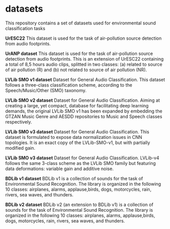 # datasets
This repository contains a set of datasets used for environmental sound classification tasks

**UrESC22**
This dataset is used for the task of air-pollution source detection from audio footprints. 

**UrANP dataset**
This dataset is used for the task of air-pollution source detection from audio footprints. This is an extension of UrESC22 containing a total of 8,5 hours audio clips, splitted in two classes: (a) related to source of air pollution (R) and (b) not related to source of air pollution (NR). 

**LVLib SMO v1 dataset**
Dataset for General Audio Classification. This dataset follows a three-class classification scheme, according to the Speech/Music/Other (SMO) taxonomy.

**LVLib SMO v2 dataset**
Dataset for General Audio Classification. Aiming at creating a large, yet compact, database for facilitating deep learning demands, the original LVLib SMO v1 has been expanded by embedding the GTZAN Music Genre and AESDD repositories to Music and Speech classes respectively.

**LVLib SMO v3 dataset**
Dataset for General Audio Classification. This dataset is formulated to expose data normalization issues in CNN topologies. It is an exact copy of the LVLib-SMO-v1, but with partially modified gain.

**LVLib SMO v3 dataset**
Dataset for General Audio Classification. LVLib-v4 follows the same 3-class scheme as the LVLib SMO family but featuring data deformations: variable gain and additive noise.

**BDLib v1 dataset**
BDLib v1 is a collection of sounds for the task of Environmental Sound Recognition. The library is organized in the following 10 classes: airplanes, alarms, applause,birds, dogs, motorcycles, rain, rivers, sea waves, and thunders.

**BDLib v2 dataset**
BDLib v2 (an extension to BDLib v1) is a collection of sounds for the task of Environmental Sound Recognition. The library is organized in the following 10 classes: airplanes, alarms, applause,birds, dogs, motorcycles, rain, rivers, sea waves, and thunders.
